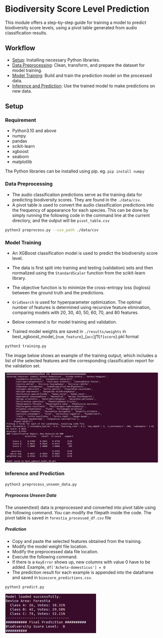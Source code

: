 # **Biodiversity Score Level Prediction**

This module offers a step-by-step guide for training a model to predict biodiversity score levels, using a pivot table generated from audio classification results.  

## Workflow
- [Setup](#Setup): Installing necessary Python libraries.
- [Data Preprocessing](#Data-Preprocessing): Clean, transform, and prepare the dataset for model training.
- [Model Training](#Model-Training): Build and train the prediction model on the processed data.
- [Inference and Prediction](#Inference-and-Prediction): Use the trained model to make predictions on new data.

## Setup

### Requirement
- Python3.10 and above
- numpy
- pandas
- scikit-learn
- xgboost
- seaborn
- matplotlib

The Python libraries can be installed using pip. eg. `pip install numpy`

### Data Preprocessing

- The audio classification predictions serve as the training data for predicting biodiversity scores. They are found in the `./data/csv`.
- A pivot table is used to convert the audio classification predictions into the frequency of appearance for each species. This can be done by simply running the following code in the command line at the current directory, and the output will be `pivot_table.csv`

```bash
python3 preprocess.py --csv_path ./data/csv
```

### Model Training

- An XGBoost classification model is used to predict the biodiversity score level.

- The data is first split into training and testing (validation) sets and then normalized using the `StandardScaler` function from the scikit-learn library.

- The objective function is to minimize the cross-entropy loss (logloss) between the ground truth and the predictions.

- `GridSearch` is used for hyperparameter optimization. The optimal number of features is determined using recursive feature elimination, comparing models with 20, 30, 40, 50, 60, 70, and 80 features.

- Below command is for model training and validation.

- Trained model weights are saved in `./results/weights` in best_xgboost_model_{`num_feature`}_{`acc`}_f1_{`f1score`}.pkl format

```bash
python3 training.py
```

The image below shows an example of the training output, which includes a list of the selected features and the corresponding classification report for the validation set.

<img src="bio_score_training.png" alt="bio_score_training" width="800">

### Inference and Prediction

`python3 preprocess_unseen_data.py`

##### Preprocess Unseen Data
The unseen(test) data is preprocessed and converted into pivot table using the following command. You can modify the filepath inside the code. The pivot table is saved in `forestia_processed_df.csv` file

##### Prediction
- Copy and paste the selected features obtained from the training.
- Modify the model weight file location.
- Modify the preprocessed data file location.
- Execute the following command.
- If there is a `KeyError` shows up, new columns with value 0 have to be added. Example, `df['Acheta-domesticus'] = 0`
- The prediction result for each example is appended into the dataframe and saved in `bioscore_predictions.csv`.

```bash
python3 predict.py
```

<img src="final_score.png" alt="bio_score_training" width="300">


